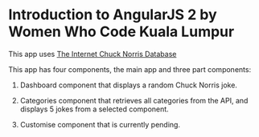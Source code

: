 # Introduction to AngularJS 2 by Women Who Code Kuala Lumpur

This app uses [The Internet Chuck Norris Database](http://www.icndb.com/api/)

This app has four components, the main app and three part components:

1. Dashboard component that displays a random Chuck Norris joke.

2. Categories component that retrieves all categories from the API, and displays 5 jokes from a selected component.

3. Customise component that is currently pending.